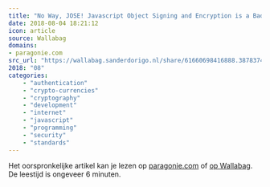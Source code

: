 ```yaml
---
title: "No Way, JOSE! Javascript Object Signing and Encryption is a Bad Standard That Everyone Should Avoid"
date: 2018-08-04 18:21:12
icon: article
source: Wallabag
domains:
- paragonie.com
src_url: "https://wallabag.sanderdorigo.nl/share/61660698416888.38783749"
2018: "08"
categories:
    - "authentication"
    - "crypto-currencies"
    - "cryptography"
    - "development"
    - "internet"
    - "javascript"
    - "programming"
    - "security"
    - "standards"
---
```

Het oorspronkelijke artikel kan je lezen op [paragonie.com](https://paragonie.com/blog/2017/03/jwt-json-web-tokens-is-bad-standard-that-everyone-should-avoid) of [op Wallabag](https://wallabag.sanderdorigo.nl/share/61660698416888.38783749). De leestijd is ongeveer 6 minuten.